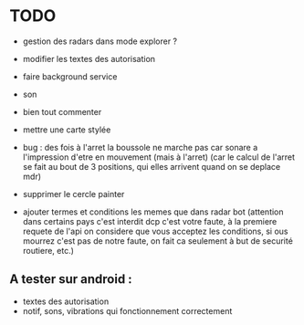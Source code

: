 # TODO

- gestion des radars dans mode explorer ?

- modifier les textes des autorisation


- faire background service
- son
- bien tout commenter
- mettre une carte stylée

- bug : des fois à l'arret la boussole ne marche pas car sonare a l'impression d'etre en mouvement (mais à l'arret) (car le calcul de l'arret se fait au bout de 3 positions, qui elles arrivent quand on se deplace mdr)
- supprimer le cercle painter
- ajouter termes et conditions les memes que dans radar bot (attention dans certains pays c'est interdit dcp c'est votre faute, à la premiere requete de l'api on considere que vous acceptez les conditions, si ous mourrez c'est pas de notre faute, on fait ca seulement à but de securité routiere, etc.)


## A tester sur android :
- textes des autorisation
- notif, sons, vibrations qui fonctionnement correctement